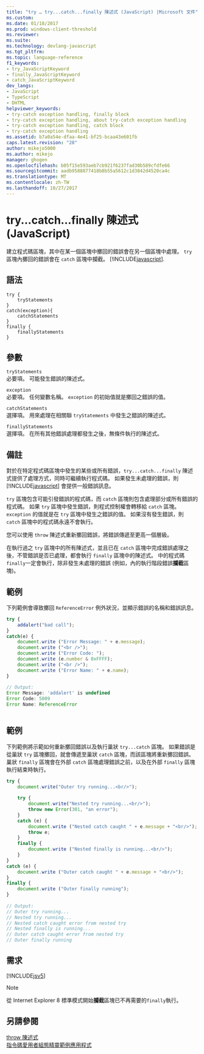 ```yaml
---
title: "try … try...catch...finally 陳述式 (JavaScript) |Microsoft 文件"
ms.custom: 
ms.date: 01/18/2017
ms.prod: windows-client-threshold
ms.reviewer: 
ms.suite: 
ms.technology: devlang-javascript
ms.tgt_pltfrm: 
ms.topic: language-reference
f1_keywords:
- try_JavaScriptKeyword
- finally_JavaScriptKeyword
- catch_JavaScriptKeyword
dev_langs:
- JavaScript
- TypeScript
- DHTML
helpviewer_keywords:
- try-catch exception handling, finally block
- try-catch exception handling, about try-catch exception handling
- try-catch exception handling, catch block
- try-catch exception handling
ms.assetid: b7a0a54e-dfaa-4e41-bf25-bcaa43e601fb
caps.latest.revision: "28"
author: mikejo5000
ms.author: mikejo
manager: ghogen
ms.openlocfilehash: b05f15e593aeb7cb921f6237fad30b589cfdfe66
ms.sourcegitcommit: aadb9588877418b8b55a5612c1d3842d4520ca4c
ms.translationtype: MT
ms.contentlocale: zh-TW
ms.lasthandoff: 10/27/2017
---
```

# <a name="trycatchfinally-statement-javascript"></a>try...catch...finally 陳述式 (JavaScript)
建立程式碼區塊，其中在某一個區塊中擲回的錯誤會在另一個區塊中處理。 `try` 區塊內擲回的錯誤會在 `catch` 區塊中攔截。 [!INCLUDE[javascript](../../javascript/includes/javascript-md.md)].  
  
## <a name="syntax"></a>語法  
  
```  
try {  
    tryStatements  
}  
catch(exception){  
    catchStatements  
}  
finally {  
    finallyStatements  
}  
```  
  
## <a name="parameters"></a>參數  
 `tryStatements`  
 必要項。 可能發生錯誤的陳述式。  
  
 `exception`  
 必要項。 任何變數名稱。 `exception` 的初始值就是擲回之錯誤的值。  
  
 `catchStatements`  
 選擇項。 用來處理在相關聯 `tryStatements` 中發生之錯誤的陳述式。  
  
 `finallyStatements`  
 選擇項。 在所有其他錯誤處理都發生之後，無條件執行的陳述式。  
  
## <a name="remarks"></a>備註  
 對於在特定程式碼區塊中發生的某些或所有錯誤，`try...catch...finally` 陳述式提供了處理方式，同時可繼續執行程式碼。 如果發生未處理的錯誤，則 [!INCLUDE[javascript](../../javascript/includes/javascript-md.md)] 會提供一般錯誤訊息。  
  
 `try` 區塊包含可能引發錯誤的程式碼，而 `catch` 區塊則包含處理部分或所有錯誤的程式碼。 如果 `try` 區塊中發生錯誤，則程式控制權會轉移給 `catch` 區塊。 `exception` 的值就是在 `try` 區塊中發生之錯誤的值。 如果沒有發生錯誤，則 `catch` 區塊中的程式碼永遠不會執行。  
  
 您可以使用 `throw` 陳述式重新擲回錯誤，將錯誤傳遞至更高一個層級。  
  
 在執行過之 `try` 區塊中的所有陳述式，並且已在 `catch` 區塊中完成錯誤處理之後，不管錯誤是否已處理，都會執行 `finally` 區塊中的陳述式。 中的程式碼`finally`一定會執行，除非發生未處理的錯誤 (例如，內的執行階段錯誤**攔截**區塊)。  
  
## <a name="example"></a>範例  
 下列範例會導致擲回 `ReferenceError` 例外狀況，並顯示錯誤的名稱和錯誤訊息。  
  
```JavaScript  
try {  
    addalert("bad call");  
}  
catch(e) {  
    document.write ("Error Message: " + e.message);  
    document.write ("<br />");  
    document.write ("Error Code: ");  
    document.write (e.number & 0xFFFF);  
    document.write ("<br />");  
    document.write ("Error Name: " + e.name);  
}  
  
// Output:  
Error Message: 'addalert' is undefined  
Error Code: 5009  
Error Name: ReferenceError  
  
```  
  
## <a name="example"></a>範例  
 下列範例將示範如何重新擲回錯誤以及執行巢狀 `try...catch` 區塊。 如果錯誤是從巢狀 `try` 區塊擲回，就會傳遞至巢狀 `catch` 區塊，而該區塊將重新擲回錯誤。 巢狀 `finally` 區塊會在外部 `catch` 區塊處理錯誤之前，以及在外部 `finally` 區塊執行結束時執行。  
  
```JavaScript  
try {  
    document.write("Outer try running...<br/>");  
  
    try {  
        document.write("Nested try running...<br/>");  
        throw new Error(301, "an error");  
    }  
    catch (e) {  
        document.write ("Nested catch caught " + e.message + "<br/>");  
        throw e;  
    }  
    finally {  
        document.write ("Nested finally is running...<br/>");  
    }  
}  
catch (e) {  
    document.write ("Outer catch caught " + e.message + "<br/>");  
}  
finally {  
    document.write ("Outer finally running");  
}  
  
// Output:  
// Outer try running...  
// Nested try running...  
// Nested catch caught error from nested try  
// Nested finally is running...  
// Outer catch caught error from nested try  
// Outer finally running  
```  
  
## <a name="requirements"></a>需求  
 [!INCLUDE[jsv5](../../javascript/reference/includes/jsv5-md.md)]  
  
> [!NOTE]
>  從 Internet Explorer 8 標準模式開始**攔截**區塊已不再需要的`finally`執行。  
  
## <a name="see-also"></a>另請參閱  
 [throw 陳述式](../../javascript/reference/throw-statement-javascript.md)   
 [指令碼愛用者組態精靈範例應用程式](http://code.msdn.microsoft.com/Script-Junkie-Configuration-543ece24)